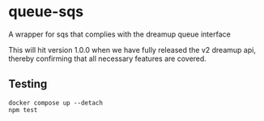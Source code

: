 # queue-sqs
A wrapper for sqs that complies with the dreamup queue interface

This will hit version 1.0.0 when we have fully released the v2 dreamup api, thereby confirming that all necessary features are covered.

## Testing

```shell
docker compose up --detach
npm test
```
